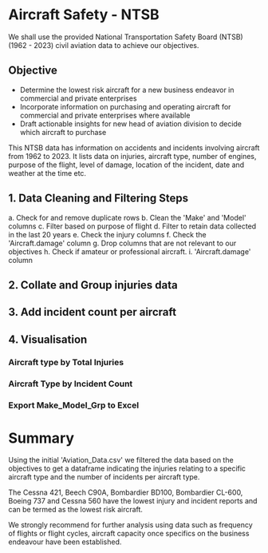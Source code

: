 # Aircraft Safety - NTSB
We shall use the provided National Transportation Safety Board (NTSB) (1962 - 2023) civil aviation data to achieve our objectives.

## Objective
- Determine the lowest risk aircraft for a new business endeavor in commercial and private enterprises
- Incorporate information on purchasing and operating aircraft for commercial and private enterprises where available
- Draft actionable insights for new head of aviation division to decide which aircraft to purchase

This NTSB data has information on accidents and incidents involving aircraft from 1962 to 2023. It lists data on injuries, aircraft type, number of engines, purpose of the flight, level of damage, location of the incident, date and weather at the time etc.

## 1. Data Cleaning and Filtering Steps
a. Check for and remove duplicate rows
b. Clean the 'Make' and 'Model' columns
c. Filter based on purpose of flight
d. Filter to retain data collected in the last 20 years
e. Check the injury columns
f. Check the 'Aircraft.damage' column
g. Drop columns that are not relevant to our objectives
h. Check if amateur or professional aircraft.
i. 'Aircraft.damage' column
## 2. Collate and Group injuries data
## 3. Add incident count per aircraft
## 4. Visualisation
### Aircraft type by Total Injuries
### Aircraft Type by Incident Count
### Export Make_Model_Grp to Excel

# Summary
Using the initial 'Aviation_Data.csv' we filtered the data based on the objectives to get a dataframe indicating the injuries relating to a specific aircraft type and the number of incidents per aircraft type.

The Cessna 421, Beech C90A, Bombardier BD100, Bombardier CL-600, Boeing 737 and Cessna 560 have the lowest injury and incident reports and can be termed as the lowest risk aircraft.

We strongly recommend for further analysis using data such as frequency of flights or flight cycles, aircraft capacity once specifics on the business endeavour have been established.
